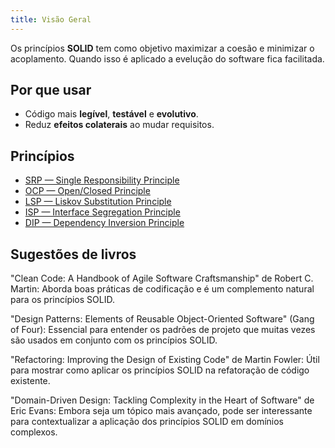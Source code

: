 ```yaml
---
title: Visão Geral
---
```


Os princípios **SOLID** tem como objetivo maximizar a coesão e minimizar o acoplamento. Quando isso é aplicado a evelução do software fica facilitada.

## Por que usar

- Código mais **legível**, **testável** e **evolutivo**.
- Reduz **efeitos colaterais** ao mudar requisitos.

## Princípios

- [SRP — Single Responsibility Principle](srp.md)
- [OCP — Open/Closed Principle](ocp.md)
- [LSP — Liskov Substitution Principle](lsp.md)
- [ISP — Interface Segregation Principle](isp.md)
- [DIP — Dependency Inversion Principle](dip.md)

## Sugestões de livros

"Clean Code: A Handbook of Agile Software Craftsmanship" de Robert C. Martin: Aborda boas práticas de codificação e é um complemento natural para os princípios SOLID.

"Design Patterns: Elements of Reusable Object-Oriented Software" (Gang of Four): Essencial para entender os padrões de projeto que muitas vezes são usados em conjunto com os princípios SOLID.

"Refactoring: Improving the Design of Existing Code" de Martin Fowler: Útil para mostrar como aplicar os princípios SOLID na refatoração de código existente.

"Domain-Driven Design: Tackling Complexity in the Heart of Software" de Eric Evans: Embora seja um tópico mais avançado, pode ser interessante para contextualizar a aplicação dos princípios SOLID em domínios complexos.
